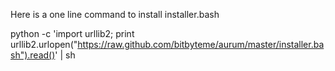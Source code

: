 Here is a one line command to install installer.bash

python -c 'import urllib2; print urllib2.urlopen("https://raw.github.com/bitbyteme/aurum/master/installer.bash").read()' | sh



